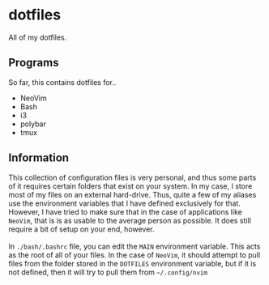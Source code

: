 # dotfiles
All of my dotfiles. 

## Programs
So far, this contains dotfiles for..
- NeoVim
- Bash
- i3
- polybar
- tmux

## Information
This collection of configuration files is very personal, and thus some parts of
it requires certain folders that exist on your system. In my case, I store most
of my files on an external hard-drive. Thus, quite a few of my aliases use the
environment variables that I have defined exclusively for that. However, I have
tried to make sure that in the case of applications like `NeoVim`, that is is as
usable to the average person as possible. It does still require a bit of setup
on your end, however.
<br/>
<br/>
In `./bash/.bashrc` file, you can edit the `MAIN` environment variable. This acts
as the root of all of your files. In the case of `NeoVim`, it should attempt to
pull files from the folder stored in the `DOTFILES` environment variable, but
if it is not defined, then it will try to pull them from `~/.config/nvim`
